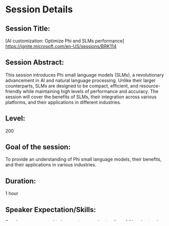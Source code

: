 # Session Details

## Session Title: 
[AI customization: Optimize Phi and SLMs performance] https://ignite.microsoft.com/en-US/sessions/BRK114 


## Session Abstract:
This session introduces Phi small language models (SLMs), a revolutionary advancement in AI and natural language processing. Unlike their larger counterparts, SLMs are designed to be compact, efficient, and resource-friendly while maintaining high levels of performance and accuracy. The session will cover the benefits of SLMs, their integration across various platforms, and their applications in different industries.

## Level: 
200

## Goal of the session: 
To provide an understanding of Phi small language models, their benefits, and their applications in various industries.

## Duration: 
1 hour

## Speaker Expectation/Skills:
Speakers are expected to have a strong understanding of AI and natural language processing, particularly in the context of small language models. They should be able to explain technical concepts clearly and engage with the audience effectively.

## Session introduction: 
Introduction of the Phi small language models, highlighting the Phi Family compact size, efficiency, and cost-effectiveness.

## Session overview: 
The session will cover the following topics:
- Introduction to Phi small language models
- Benefits of SLMs compared to large language models
- Integration of SLMs across various platforms
- Use cases and success stories of Phi models
- Fine-tuning Phi models for specific tasks
- Demonstrations of fine-tuning using serverless API and managed compute

## Session learning outcomes:
By the end of this session, participants will:
- Understand the advantages of Phi small language models
- Learn how to integrate SLMs into different platforms
- Gain insights into real-world applications of Phi models
- Learn how to fine-tune Phi models for specific tasks

## Session Key technologies:
- Phi small language models
- Azure AI Platform
- Serverless API
- Managed compute
- ONNX Runtime
- NVIDIA's NIM
- Ollama

## Session Resources and references:
- [Phi Cookbook](https://aka.ms/phi-3cookbook)
- [Azure AI Model Catalog and AI Foundry](https://ai.azure.com)
- [Hugging Face](https://huggingface.co)
- [FineTuning Lab](https://aka.ms/ignite/pre016)

## Session Presentation, Video and Transcript
[Resources](https://ignite.microsoft.com/en-US/sessions/BRK114)

## Demo
- [Fine Tunining Samples and requirements](https://aka.ms/phi/finetuning-notebook)
- [Jupyter Notebook sample for fine-tuning Phi models](./maap-finetuning-ignite2024%201.ipynb)
